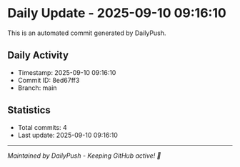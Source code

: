# Daily Update - 2025-09-10 09:16:10

This is an automated commit generated by DailyPush.

## Daily Activity
- Timestamp: 2025-09-10 09:16:10
- Commit ID: 8ed67ff3
- Branch: main

## Statistics
- Total commits: 4
- Last update: 2025-09-10 09:16:10

---
*Maintained by DailyPush - Keeping GitHub active! 🚀*
